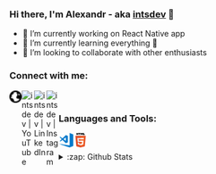 ### Hi there, I'm Alexandr - aka [intsdev][website] 👋

- 🔭 I’m currently working on React Native app
- 🌱 I’m currently learning everything 🤣
- 👯 I’m looking to collaborate with other enthusiasts

### Connect with me:

[<img align="left" alt="intsdev.github.io" width="22px" src="https://raw.githubusercontent.com/iconic/open-iconic/master/svg/globe.svg" />][website]
[<img align="left" alt="intsdev | YouTube" width="22px" src="https://cdn.jsdelivr.net/npm/simple-icons@v3/icons/youtube.svg" />][youtube]
[<img align="left" alt="intsdev | LinkedIn" width="22px" src="https://cdn.jsdelivr.net/npm/simple-icons@v3/icons/linkedin.svg" />][linkedin]
[<img align="left" alt="intsdev | Instagram" width="22px" src="https://cdn.jsdelivr.net/npm/simple-icons@v3/icons/instagram.svg" />][instagram]

<br />

### Languages and Tools:

<img align="left" alt="Visual Studio Code" width="26px" src="https://raw.githubusercontent.com/github/explore/80688e429a7d4ef2fca1e82350fe8e3517d3494d/topics/visual-studio-code/visual-studio-code.png" />
<img align="left" alt="HTML5" width="26px" src="https://raw.githubusercontent.com/github/explore/80688e429a7d4ef2fca1e82350fe8e3517d3494d/topics/html/html.png" />

<br />
<br />

<details>
  <summary>:zap: Github Stats</summary>

  <img align="left" alt="intsdev's Github Stats" src="https://github-readme-stats.codestackr.vercel.app/api?username=intsdev&show_icons=true&hide_border=true" />

</details>

[website]: https://intsdev.github.io/
[youtube]: https://www.youtube.com/channel/UCThJOOhQLedAt6pf_W_Te2g
[instagram]: https://www.instagram.com/intsdev/
[linkedin]: https://www.linkedin.com/in/intsdev
